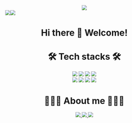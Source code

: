 <div align="center">
 <img src="https://capsule-render.vercel.app/api?type=waving&&height=300&section=header&text=Onam%20Kwon&fontSize=90&&animation=twinkling&color=97DBAE&fontColor=363636" />



 <div style="display: flex; flex-direction: row;">
  <img class="img" src="https://github-readme-stats.vercel.app/api?username=kon6443&theme=dark&show_icons=true" />
  <img class="img" src="https://github-readme-stats.vercel.app/api/top-langs/?username=kon6443&layout=compact&theme=dark&hide=html,tex" />
 </div>


 <h1 align="text"> 
  <a> Hi there 👋 Welcome! </a>
 </h1>

</div>


<h1 align="center">
 🛠 Tech stacks 🛠
</h1>
<div align="center">
 <img style="display: inline;" src="https://img.shields.io/badge/c-blue?style=plastic&logo=C&logoColor=white"/> 
 <img style="display: inline;" src="https://img.shields.io/badge/-c++-00599C?style=plastic&logo=c%2B%2B&logoColor=white"/> 
 <img style="display: inline;" src="https://img.shields.io/badge/Git-yellowgreen?style=plastic&logo=Git&logoColor=Red"/> 
 <img style="display: inline;" src ="https://img.shields.io/badge/Python-3776AB.svg?&style=plastic&logo=Python&logoColor=white"/> 
 
 </br>
 
 <img style="display: inline;" src ="https://img.shields.io/badge/Node.JS-express.svg?&style=plastic&logo=Node.js&logoColor=white"/> 
 <img style="display: inline;" src ="https://img.shields.io/badge/Docker-2496ED.svg?&style=plastic&logo=Docker&logoColor=white"/> 
 <img style="display: inline;" src ="https://img.shields.io/badge/SQLite-003B57.svg?&style=plastic&logo=sqlite&logoColor=white"/> 
 <img style="display: inline;" src ="https://img.shields.io/badge/AWS EC2-FF9900.svg?&style=plastic&logo=amazonec2&logoColor=white"/> 
</div>

<h1 align="center">
 🧑🏻‍💻 About me 🧑🏻‍💻
 </h1>
<div align="center">
 <a style="display: inline;" href="https://velog.io/@kon6443">
  <img src="https://img.shields.io/badge/Tech blog-20C997?style=plastic&logo=velog&logoColor=white&link=https://velog.io/@kon6443"/>
 </a>
 <a style="display: inline;" href="mailto:kon6443@gmail.com">
  <img src="https://img.shields.io/badge/Gmail-EA4335?style=plastic&logo=Gmail&logoColor=white&link=kon6443@gmail.com"/>
 </a>
 <a style="display: inline;" href="https://onam-kwon.notion.site/onam-kwon/Hello-World-216492f016de4c11a5412f9ec5ec4748">
  <img src="https://img.shields.io/badge/Notion-000000?style=plastic&logo=notion&logoColor=white&link=https://onam-kwon.notion.site/onam-kwon/Hello-World-216492f016de4c11a5412f9ec5ec4748"/>
 </a>
</div>

